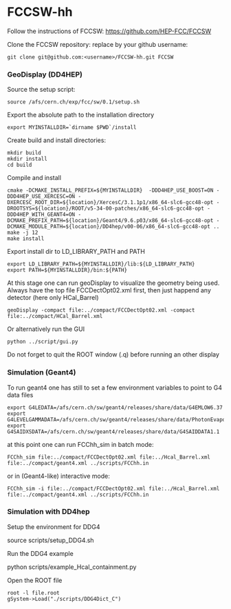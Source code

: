 FCCSW-hh
==================

Follow the instructions of FCCSW: https://github.com/HEP-FCC/FCCSW

Clone the FCCSW repository: replace <username> by your github username:

    git clone git@github.com:<username>/FCCSW-hh.git FCCSW 


### GeoDisplay (DD4HEP)

Source the setup script:

    source /afs/cern.ch/exp/fcc/sw/0.1/setup.sh

Export the absolute path to the installation directory 

    export MYINSTALLDIR=`dirname $PWD`/install

Create build and install directories:

    mkdir build
    mkdir install
    cd build

Compile and install

    cmake -DCMAKE_INSTALL_PREFIX=${MYINSTALLDIR}  -DDD4HEP_USE_BOOST=ON -DDD4HEP_USE_XERCESC=ON -DXERCESC_ROOT_DIR=${location}/XercesC/3.1.1p1/x86_64-slc6-gcc48-opt -DROOTSYS=${location}/ROOT/v5-34-00-patches/x86_64-slc6-gcc48-opt -DDD4HEP_WITH_GEANT4=ON -DCMAKE_PREFIX_PATH=${location}/Geant4/9.6.p03/x86_64-slc6-gcc48-opt -DCMAKE_MODULE_PATH=${location}/DD4hep/v00-06/x86_64-slc6-gcc48-opt ..
    make -j 12
    make install

Export install dir to LD_LIBRARY_PATH and PATH

    export LD_LIBRARY_PATH=${MYINSTALLDIR}/lib:${LD_LIBRARY_PATH}
    export PATH=${MYINSTALLDIR}/bin:${PATH}


At this stage one can run geoDisplay to visualize the geometry being used. Always have the top file FCCDectOpt02.xml first, then just happend any detector (here only HCal_Barrel)

    geoDisplay -compact file:../compact/FCCDectOpt02.xml -compact file:../compact/HCal_Barrel.xml


Or alternatively run the GUI

    python ../script/gui.py

Do not forget to quit the ROOT window (.q) before running an other display


### Simulation (Geant4)

To run geant4 one has still to set a few environment variables to point to G4 data files

    export G4LEDATA=/afs/cern.ch/sw/geant4/releases/share/data/G4EMLOW6.37
    export G4LEVELGAMMADATA=/afs/cern.ch/sw/geant4/releases/share/data/PhotonEvaporation3.1
    export G4SAIDXSDATA=/afs/cern.ch/sw/geant4/releases/share/data/G4SAIDDATA1.1  

at this point one can run FCChh_sim in batch mode:

    FCChh_sim file:../compact/FCCDectOpt02.xml file:../Hcal_Barrel.xml file:../compact/geant4.xml ../scripts/FCChh.in

or in (Geant4-like) interactive mode:

    FCChh_sim -i file:../compact/FCCDectOpt02.xml file:../Hcal_Barrel.xml file:../compact/geant4.xml ../scripts/FCChh.in

### Simulation with DD4hep

Setup the environment for DDG4

   source scripts/setup_DDG4.sh

Run the DDG4 example

   python scripts/example_Hcal_containment.py

Open the ROOT file

    root -l file.root
    gSystem->Load("./scripts/DDG4Dict_C")
